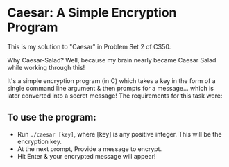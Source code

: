 # Caesar: A Simple Encryption Program #

<p>This is my solution to "Caesar" in Problem Set 2 of CS50.</p>
<p>Why Caesar-Salad? Well, because my brain nearly became Caesar Salad while working through this!</P>
<p>It's a simple encryption program (in C) which takes a key in the form of a single command line argument & then prompts for a message... which is later converted into a secret message!
The requirements for this task were:</p>

## To use the program: ##
- Run `./caesar [key]`, where [key] is any positive integer. This will be the encryption key.<br>
- At the next prompt, Provide a message to encrypt.
- Hit Enter & your encrypted message will appear!</p>

